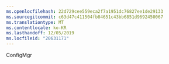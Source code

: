 ```yaml
---
ms.openlocfilehash: 22d729cee559eca2f7a1951dc76827ee1de29133
ms.sourcegitcommit: c63d47c411504fb84651c43bb6851d9692450067
ms.translationtype: MT
ms.contentlocale: ko-KR
ms.lasthandoff: 12/05/2019
ms.locfileid: "20631171"
---
```

<Token xmlns:xlink="http://www.w3.org/1999/xlink">ConfigMgr</Token>